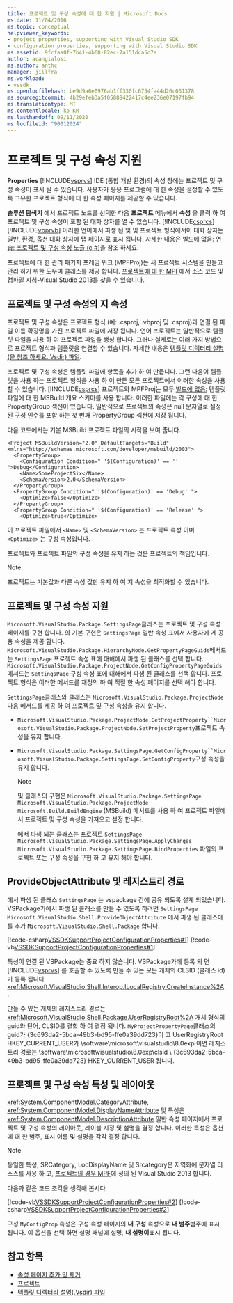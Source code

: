 ```yaml
---
title: 프로젝트 및 구성 속성에 대 한 지원 | Microsoft Docs
ms.date: 11/04/2016
ms.topic: conceptual
helpviewer_keywords:
- project properties, supporting with Visual Studio SDK
- configuration properties, supporting with Visual Studio SDK
ms.assetid: 9fcfaa0f-7b41-4b68-82ec-7a151dca5d7e
author: acangialosi
ms.author: anthc
manager: jillfra
ms.workload:
- vssdk
ms.openlocfilehash: be9d9a6e0976ab1ff336fc6754fa44d26c031378
ms.sourcegitcommit: 4b29efeb3a5f05888422417c4ee236e07197fb94
ms.translationtype: MT
ms.contentlocale: ko-KR
ms.lasthandoff: 09/11/2020
ms.locfileid: "90012024"
---
```

# <a name="support-for-project-and-configuration-properties"></a>프로젝트 및 구성 속성 지원
**Properties** [!INCLUDE[vsprvs](../../code-quality/includes/vsprvs_md.md)] IDE (통합 개발 환경)의 속성 창에는 프로젝트 및 구성 속성이 표시 될 수 있습니다. 사용자가 응용 프로그램에 대 한 속성을 설정할 수 있도록 고유한 프로젝트 형식에 대 한 속성 페이지를 제공할 수 있습니다.

 **솔루션 탐색기** 에서 프로젝트 노드를 선택한 다음 **프로젝트** 메뉴에서 **속성** 을 클릭 하 여 프로젝트 및 구성 속성이 포함 된 대화 상자를 열 수 있습니다. [!INCLUDE[csprcs](../../data-tools/includes/csprcs_md.md)] [!INCLUDE[vbprvb](../../code-quality/includes/vbprvb_md.md)] 이러한 언어에서 파생 된 및 및 프로젝트 형식에서이 대화 상자는 [일반, 환경, 옵션 대화 상자](../../ide/reference/general-environment-options-dialog-box.md)에 탭 페이지로 표시 됩니다. 자세한 내용은 [빌드에 없음: 연습: 프로젝트 및 구성 속성 노출 (c #)](/previous-versions/bb166517(v=vs.100))을 참조 하세요.

 프로젝트에 대 한 관리 패키지 프레임 워크 (MPFProj)는 새 프로젝트 시스템을 만들고 관리 하기 위한 도우미 클래스를 제공 합니다. [프로젝트에 대 한 MPF](https://github.com/tunnelvisionlabs/MPFProj10)에서 소스 코드 및 컴파일 지침-Visual Studio 2013를 찾을 수 있습니다.

## <a name="persistence-of-project-and-configuration-properties"></a>프로젝트 및 구성 속성의 지 속성
 프로젝트 및 구성 속성은 프로젝트 형식 (예: .csproj, .vbproj 및 .csproj)과 연결 된 파일 이름 확장명을 가진 프로젝트 파일에 저장 됩니다. 언어 프로젝트는 일반적으로 템플릿 파일을 사용 하 여 프로젝트 파일을 생성 합니다. 그러나 실제로는 여러 가지 방법으로 프로젝트 형식과 템플릿을 연결할 수 있습니다. 자세한 내용은 [템플릿 디렉터리 설명 (을 참조 하세요. Vsdir) 파일](../../extensibility/internals/template-directory-description-dot-vsdir-files.md).

 프로젝트 및 구성 속성은 템플릿 파일에 항목을 추가 하 여 만듭니다. 그런 다음이 템플릿을 사용 하는 프로젝트 형식을 사용 하 여 만든 모든 프로젝트에서 이러한 속성을 사용할 수 있습니다. [!INCLUDE[csprcs](../../data-tools/includes/csprcs_md.md)] 프로젝트와 MPFProj는 모두 [빌드에 없음:](/previous-versions/visualstudio/visual-studio-2008/ms171452(v=vs.90)) 템플릿 파일에 대 한 MSBuild 개요 스키마를 사용 합니다. 이러한 파일에는 각 구성에 대 한 PropertyGroup 섹션이 있습니다. 일반적으로 프로젝트의 속성은 null 문자열로 설정 된 구성 인수를 포함 하는 첫 번째 PropertyGroup 섹션에 저장 됩니다.

 다음 코드에서는 기본 MSBuild 프로젝트 파일의 시작을 보여 줍니다.

```
<Project MSBuildVersion="2.0" DefaultTargets="Build" xmlns="http://schemas.microsoft.com/developer/msbuild/2003">
  <PropertyGroup>
    <Configuration Condition=" '$(Configuration)' == '' ">Debug</Configuration>
    <Name>SomeProjectSix</Name>
    <SchemaVersion>2.0</SchemaVersion>
  </PropertyGroup>
  <PropertyGroup Condition=" '$(Configuration)' == 'Debug' ">
    <Optimize>false</Optimize>
  </PropertyGroup>
  <PropertyGroup Condition=" '$(Configuration)' == 'Release' ">
    <Optimize>true</Optimize>
```

 이 프로젝트 파일에서 `<Name>` 및 `<SchemaVersion>` 는 프로젝트 속성 이며 `<Optimize>` 는 구성 속성입니다.

 프로젝트와 프로젝트 파일의 구성 속성을 유지 하는 것은 프로젝트의 책임입니다.

> [!NOTE]
> 프로젝트는 기본값과 다른 속성 값만 유지 하 여 지 속성을 최적화할 수 있습니다.

## <a name="support-for-project-and-configuration-properties"></a>프로젝트 및 구성 속성 지원
 `Microsoft.VisualStudio.Package.SettingsPage`클래스는 프로젝트 및 구성 속성 페이지를 구현 합니다. 의 기본 구현은 `SettingsPage` 일반 속성 표에서 사용자에 게 공용 속성을 제공 합니다. `Microsoft.VisualStudio.Package.HierarchyNode.GetPropertyPageGuids`메서드는 `SettingsPage` 프로젝트 속성 표에 대해에서 파생 된 클래스를 선택 합니다. `Microsoft.VisualStudio.Package.ProjectNode.GetConfigPropertyPageGuids`메서드는 `SettingsPage` 구성 속성 표에 대해에서 파생 된 클래스를 선택 합니다. 프로젝트 형식은 이러한 메서드를 재정의 하 여 적절 한 속성 페이지를 선택 해야 합니다.

 `SettingsPage`클래스와 클래스는 `Microsoft.VisualStudio.Package.ProjectNode` 다음 메서드를 제공 하 여 프로젝트 및 구성 속성을 유지 합니다.

- `Microsoft.VisualStudio.Package.ProjectNode.GetProjectProperty``Microsoft.VisualStudio.Package.ProjectNode.SetProjectProperty`프로젝트 속성을 유지 합니다.

- `Microsoft.VisualStudio.Package.SettingsPage.GetConfigProperty``Microsoft.VisualStudio.Package.SettingsPage.SetConfigProperty`구성 속성을 유지 합니다.

  > [!NOTE]
  > 및 클래스의 구현은 `Microsoft.VisualStudio.Package.SettingsPage` `Microsoft.VisualStudio.Package.ProjectNode` `Microsoft.Build.BuildEngine` (MSBuild) 메서드를 사용 하 여 프로젝트 파일에서 프로젝트 및 구성 속성을 가져오고 설정 합니다.

  에서 파생 되는 클래스는 프로젝트 `SettingsPage` `Microsoft.VisualStudio.Package.SettingsPage.ApplyChanges` `Microsoft.VisualStudio.Package.SettingsPage.BindProperties` 파일의 프로젝트 또는 구성 속성을 구현 하 고 유지 해야 합니다.

## <a name="provideobjectattribute-and-registry-path"></a>ProvideObjectAttribute 및 레지스트리 경로
 에서 파생 된 클래스 `SettingsPage` 는 vspackage 간에 공유 되도록 설계 되었습니다. VSPackage가에서 파생 된 클래스를 만들 수 있도록 하려면 `SettingsPage` `Microsoft.VisualStudio.Shell.ProvideObjectAttribute` 에서 파생 된 클래스에를 추가 `Microsoft.VisualStudio.Shell.Package` 합니다.

 [!code-csharp[VSSDKSupportProjectConfigurationProperties#1](../../extensibility/internals/codesnippet/CSharp/support-for-project-and-configuration-properties_1.cs)]
 [!code-vb[VSSDKSupportProjectConfigurationProperties#1](../../extensibility/internals/codesnippet/VisualBasic/support-for-project-and-configuration-properties_1.vb)]

 특성이 연결 된 VSPackage는 중요 하지 않습니다. VSPackage가에 등록 되 면 [!INCLUDE[vsprvs](../../code-quality/includes/vsprvs_md.md)] 를 호출할 수 있도록 만들 수 있는 모든 개체의 CLSID (클래스 id)가 등록 됩니다 <xref:Microsoft.VisualStudio.Shell.Interop.ILocalRegistry.CreateInstance%2A> .

 만들 수 있는 개체의 레지스트리 경로는 <xref:Microsoft.VisualStudio.Shell.Package.UserRegistryRoot%2A> 개체 형식의 guid와 단어, CLSID를 결합 하 여 결정 됩니다. `MyProjectPropertyPage`클래스의 guid가 {3c693da2-5bca-49b3-bd95-ffe0a39dd723}이 고 UserRegistryRoot HKEY_CURRENT_USER가 \software\microsoft\visualstudio\8.0exp 이면 레지스트리 경로는 \software\microsoft\visualstudio\8.0exp\clsid \\ {3c693da2-5bca-49b3-bd95-ffe0a39dd723} HKEY_CURRENT_USER 됩니다.

## <a name="project-and-configuration-property-attributes-and-layout"></a>프로젝트 및 구성 속성 특성 및 레이아웃
 <xref:System.ComponentModel.CategoryAttribute>, <xref:System.ComponentModel.DisplayNameAttribute> 및 특성은 <xref:System.ComponentModel.DescriptionAttribute> 일반 속성 페이지에서 프로젝트 및 구성 속성의 레이아웃, 레이블 지정 및 설명을 결정 합니다. 이러한 특성은 옵션에 대 한 범주, 표시 이름 및 설명을 각각 결정 합니다.

> [!NOTE]
> 동일한 특성, SRCategory, LocDisplayName 및 Srcategory은 지역화에 문자열 리소스를 사용 하 고, [프로젝트의 경우 MPF](https://github.com/tunnelvisionlabs/MPFProj10)에 정의 된 Visual Studio 2013 합니다.

 다음과 같은 코드 조각을 생각해 봅시다.

 [!code-vb[VSSDKSupportProjectConfigurationProperties#2](../../extensibility/internals/codesnippet/VisualBasic/support-for-project-and-configuration-properties_2.vb)]
 [!code-csharp[VSSDKSupportProjectConfigurationProperties#2](../../extensibility/internals/codesnippet/CSharp/support-for-project-and-configuration-properties_2.cs)]

 구성 `MyConfigProp` 속성은 구성 속성 페이지의 **내 구성** 속성으로 **내 범주**범주에 표시 됩니다. 이 옵션을 선택 하면 설명 패널에 설명, **내 설명이**표시 됩니다.

## <a name="see-also"></a>참고 항목
- [속성 페이지 추가 및 제거](../../extensibility/adding-and-removing-property-pages.md)
- [프로젝트](../../extensibility/internals/projects.md)
- [템플릿 디렉터리 설명(.Vsdir) 파일](../../extensibility/internals/template-directory-description-dot-vsdir-files.md)